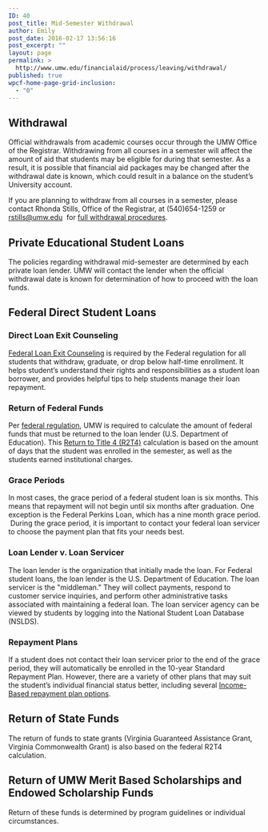 ```yaml
---
ID: 40
post_title: Mid-Semester Withdrawal
author: Emily
post_date: 2016-02-17 13:56:16
post_excerpt: ""
layout: page
permalink: >
  http://www.umw.edu/financialaid/process/leaving/withdrawal/
published: true
wpcf-home-page-grid-inclusion:
  - "0"
---
```

<h2>Withdrawal</h2>
Official withdrawals from academic courses occur through the UMW Office of the Registrar. Withdrawing from all courses in a semester will affect the amount of aid that students may be eligible for during that semester. As a result, it is possible that financial aid packages may be changed after the withdrawal date is known, which could result in a balance on the student’s University account.

If you are planning to withdraw from all courses in a semester, please contact Rhonda Stills, Office of the Registrar, at (540)654-1259 or <a href="mailto:rstills@umw.edu">rstills@umw.edu</a>  for <a href="http://academics.umw.edu/registrar/ferpa-policies-procedures-services/withdrawal-procedures/">full withdrawal procedures</a>.
<h2>Private Educational Student Loans</h2>
The policies regarding withdrawal mid-semester are determined by each private loan lender. UMW will contact the lender when the official withdrawal date is known for determination of how to proceed with the loan funds.
<h2>Federal Direct Student Loans</h2>
<h3>Direct Loan Exit Counseling</h3>
<a href="http://www.umw.edu/financialaid/types/loans/exit-counseling/">Federal Loan Exit Counseling</a> is required by the Federal regulation for all students that withdraw, graduate, or drop below half-time enrollment. It helps student’s understand their rights and responsibilities as a student loan borrower, and provides helpful tips to help students manage their loan repayment.
<h3>Return of Federal Funds</h3>
Per <a href="http://www.umw.edu/financialaid/process/leaving/return-of-funds/treatment-of-title-iv-federal-aid-when-a-student-withdraws/">federal regulation</a>, UMW is required to calculate the amount of federal funds that must be returned to the loan lender (U.S. Department of Education). This <a href="http://www.umw.edu/financialaid/leaving/return-of-funds/">Return to Title 4 (R2T4)</a> calculation is based on the amount of days that the student was enrolled in the semester, as well as the students earned institutional charges.
<h3>Grace Periods</h3>
In most cases, the grace period of a federal student loan is six months. This means that repayment will not begin until six months after graduation. One exception is the Federal Perkins Loan, which has a nine month grace period.  During the grace period, it is important to contact your federal loan servicer to choose the payment plan that fits your needs best.
<h3>Loan Lender v. Loan Servicer</h3>
The loan lender is the organization that initially made the loan. For Federal student loans, the loan lender is the U.S. Department of Education. The loan servicer is the "middleman." They will collect payments, respond to customer service inquiries, and perform other administrative tasks associated with maintaining a federal loan. The loan servicer agency can be viewed by students by logging into the National Student Loan Database (NSLDS).
<h3>Repayment Plans</h3>
If a student does not contact their loan servicer prior to the end of the grace period, they will automatically be enrolled in the 10-year Standard Repayment Plan. However, there are a variety of other plans that may suit the student’s individual financial status better, including several <a href="https://studentaid.ed.gov/sa/repay-loans/understand/plans">Income-Based repayment plan options</a>.
<h2>Return of State Funds</h2>
The return of funds to state grants (Virginia Guaranteed Assistance Grant, Virginia Commonwealth Grant) is also based on the federal R2T4 calculation.
<h2>Return of UMW Merit Based Scholarships and Endowed Scholarship Funds</h2>
Return of these funds is determined by program guidelines or individual circumstances.